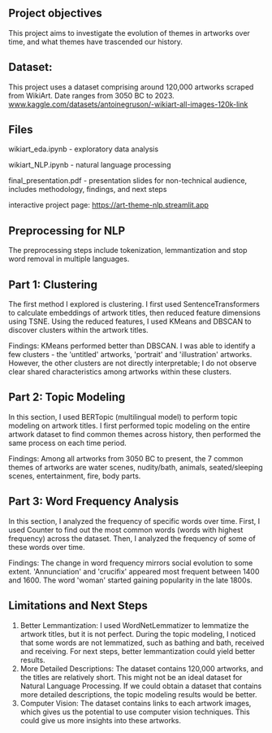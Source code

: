 ## Project objectives
This project aims to investigate the evolution of themes in artworks over time, and what themes have trascended our history.

## Dataset:
This project uses a dataset comprising around 120,000 artworks scraped from WikiArt.
Date ranges from 3050 BC to 2023.
www.kaggle.com/datasets/antoinegruson/-wikiart-all-images-120k-link

## Files
wikiart_eda.ipynb - exploratory data analysis

wikiart_NLP.ipynb - natural language processing

final_presentation.pdf - presentation slides for non-technical audience, includes methodology, findings, and next steps

interactive project page: https://art-theme-nlp.streamlit.app

## Preprocessing for NLP
The preprocessing steps include tokenization, lemmantization and stop word removal in multiple languages.

## Part 1: Clustering

The first method I explored is clustering. I first used SentenceTransformers to calculate embeddings of artwork titles, then reduced feature dimensions using TSNE. Using the reduced features, I used KMeans and DBSCAN to discover clusters within the artwork titles.

Findings: KMeans performed better than DBSCAN. I was able to identify a few clusters - the 'untitled' artworks, 'portrait' and 'illustration' artworks. However, the other clusters are not directly interpretable; I do not observe clear shared characteristics among artworks within these clusters.

## Part 2: Topic Modeling

In this section, I used BERTopic (multilingual model) to perform topic modeling on artwork titles. I first performed topic modeling on the entire artwork dataset to find common themes across history, then performed the same process on each time period. 

Findings: Among all artworks from 3050 BC to present, the 7 common themes of artworks are water scenes, nudity/bath, animals, seated/sleeping scenes, entertainment, fire, body parts.

## Part 3: Word Frequency Analysis

In this section, I analyzed the frequency of specific words over time. First, I used Counter to find out the most common words (words with highest frequency) across the dataset. Then, I analyzed the frequency of some of these words over time. 

Findings: The change in word frequency mirrors social evolution to some extent. 'Annunciation' and 'crucifix' appeared most frequent between 1400 and 1600. The word 'woman' started gaining popularity in the late 1800s. 

## Limitations and Next Steps

1. Better Lemmantization: I used WordNetLemmatizer to lemmatize the artwork titles, but it is not perfect. During the topic modeling, I noticed that some words are not lemmatized, such as bathing and bath, received and receiving. For next steps, better lemmantization could yield better results.
2. More Detailed Descriptions: The dataset contains 120,000 artworks, and the titles are relatively short. This might not be an ideal dataset for Natural Language Processing. If we could obtain a dataset that contains more detailed descriptions, the topic modeling results would be better.
3. Computer Vision: The dataset contains links to each artwork images, which gives us the potential to use computer vision techniques. This could give us more insights into these artworks.

